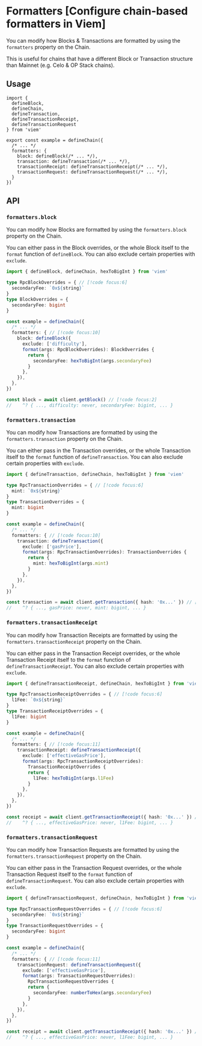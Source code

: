 # Formatters [Configure chain-based formatters in Viem]

You can modify how Blocks & Transactions are formatted by using the `formatters` property on the Chain.

This is useful for chains that have a different Block or Transaction structure than Mainnet (e.g. Celo & OP Stack chains).

## Usage

```tsx
import { 
  defineBlock,
  defineChain,
  defineTransaction, 
  defineTransactionReceipt, 
  defineTransactionRequest 
} from 'viem' 

export const example = defineChain({
  /* ... */
  formatters: { 
    block: defineBlock(/* ... */),
    transaction: defineTransaction(/* ... */),
    transactionReceipt: defineTransactionReceipt(/* ... */),
    transactionRequest: defineTransactionRequest(/* ... */),
  } 
})
```

## API

### `formatters.block`

You can modify how Blocks are formatted by using the `formatters.block` property on the Chain.

You can either pass in the Block overrides, or the whole Block itself to the `format` function of `defineBlock`. You can also exclude certain properties with `exclude`.

```ts
import { defineBlock, defineChain, hexToBigInt } from 'viem'

type RpcBlockOverrides = { // [!code focus:6]
  secondaryFee: `0x${string}`
}
type BlockOverrides = {
  secondaryFee: bigint
}

const example = defineChain({
  /* ... */
  formatters: { // [!code focus:10]
    block: defineBlock({
      exclude: ['difficulty'],
      format(args: RpcBlockOverrides): BlockOverrides {
        return {
          secondaryFee: hexToBigInt(args.secondaryFee)
        }
      },
    }),
  },
})

const block = await client.getBlock() // [!code focus:2]
//    ^? { ..., difficulty: never, secondaryFee: bigint, ... }
```

### `formatters.transaction`

You can modify how Transactions are formatted by using the `formatters.transaction` property on the Chain.

You can either pass in the Transaction overrides, or the whole Transaction itself to the `format` function of `defineTransaction`. You can also exclude certain properties with `exclude`.

```ts
import { defineTransaction, defineChain, hexToBigInt } from 'viem'

type RpcTransactionOverrides = { // [!code focus:6]
  mint: `0x${string}`
}
type TransactionOverrides = {
  mint: bigint
}

const example = defineChain({
  /* ... */
  formatters: { // [!code focus:10]
    transaction: defineTransaction({
      exclude: ['gasPrice'],
      format(args: RpcTransactionOverrides): TransactionOverrides {
        return {
          mint: hexToBigInt(args.mint)
        }
      },
    }),
  },
})

const transaction = await client.getTransaction({ hash: '0x...' }) // [!code focus:2]
//    ^? { ..., gasPrice: never, mint: bigint, ... }
```

### `formatters.transactionReceipt`

You can modify how Transaction Receipts are formatted by using the `formatters.transactionReceipt` property on the Chain.

You can either pass in the Transaction Receipt overrides, or the whole Transaction Receipt itself to the `format` function of `defineTransactionReceipt`. You can also exclude certain properties with `exclude`.

```ts
import { defineTransactionReceipt, defineChain, hexToBigInt } from 'viem'

type RpcTransactionReceiptOverrides = { // [!code focus:6]
  l1Fee: `0x${string}`
}
type TransactionReceiptOverrides = {
  l1Fee: bigint
}

const example = defineChain({
  /* ... */
  formatters: { // [!code focus:11]
    transactionReceipt: defineTransactionReceipt({
      exclude: ['effectiveGasPrice'],
      format(args: RpcTransactionReceiptOverrides): 
        TransactionReceiptOverrides {
        return {
          l1Fee: hexToBigInt(args.l1Fee)
        }
      },
    }),
  },
})

const receipt = await client.getTransactionReceipt({ hash: '0x...' }) // [!code focus:2]
//    ^? { ..., effectiveGasPrice: never, l1Fee: bigint, ... }
```

### `formatters.transactionRequest`

You can modify how Transaction Requests are formatted by using the `formatters.transactionRequest` property on the Chain.

You can either pass in the Transaction Request overrides, or the whole Transaction Request itself to the `format` function of `defineTransactionRequest`. You can also exclude certain properties with `exclude`.

```ts
import { defineTransactionRequest, defineChain, hexToBigInt } from 'viem'

type RpcTransactionRequestOverrides = { // [!code focus:6]
  secondaryFee: `0x${string}`
}
type TransactionRequestOverrides = {
  secondaryFee: bigint
}

const example = defineChain({
  /* ... */
  formatters: { // [!code focus:11]
    transactionRequest: defineTransactionRequest({
      exclude: ['effectiveGasPrice'],
      format(args: TransactionRequestOverrides): 
        RpcTransactionRequestOverrides {
        return {
          secondaryFee: numberToHex(args.secondaryFee)
        }
      },
    }),
  },
})

const receipt = await client.getTransactionReceipt({ hash: '0x...' }) // [!code focus:2]
//    ^? { ..., effectiveGasPrice: never, l1Fee: bigint, ... }
```
